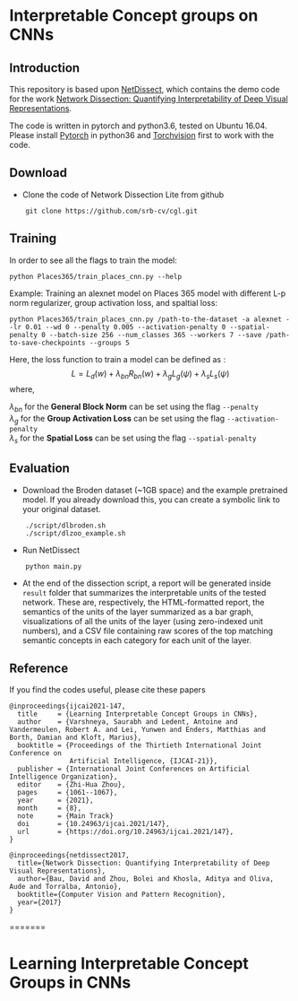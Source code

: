 # Interpretable Concept groups on CNNs

## Introduction
This repository is based upon [NetDissect](https://github.com/CSAILVision/NetDissect), which contains the demo code for the work [Network Dissection: Quantifying Interpretability of Deep Visual Representations](http://netdissect.csail.mit.edu). 

The code is written in pytorch and python3.6, tested on Ubuntu 16.04. Please install [Pytorch](http://pytorch.org/) in python36 and [Torchvision](https://github.com/pytorch/vision) first to work with the code.


## Download
* Clone the code of Network Dissection Lite from github
```
    git clone https://github.com/srb-cv/cgl.git
```

## Training
In order to see all the flags to train the model:
```
python Places365/train_places_cnn.py --help
```

Example: Training an alexnet model on Places 365 model with different L-p norm regularizer, group activation loss, and spaltial loss:

```
python Places365/train_places_cnn.py /path-to-the-dataset -a alexnet --lr 0.01 --wd 0 --penalty 0.005 --activation-penalty 0 --spatial-penalty 0 --batch-size 256 --num_classes 365 --workers 7 --save /path-to-save-checkpoints --groups 5
```
Here, the loss function to train a model can be defined as :
$$L = L_d(w) + \lambda_{bn} R_{bn}(w) + \lambda_{g}L_g(\psi) + \lambda_{s}L_s(\psi)$$
where, 

$\lambda_{bn}$ for the **General Block Norm** can be set using the flag `--penalty`\
$\lambda_{g}$ for the **Group Activation Loss** can be set using the flag `--activation-penalty`\
$\lambda_{s}$ for the **Spatial Loss** can be set using the flag `--spatial-penalty`


## Evaluation
* Download the Broden dataset (~1GB space) and the example pretrained model. If you already download this, you can create a symbolic link to your original dataset.
```
    ./script/dlbroden.sh
    ./script/dlzoo_example.sh
```

* Run NetDissect
```
    python main.py
```


* At the end of the dissection script, a report will be generated inside `result` folder that summarizes the interpretable units of the tested network. These are, respectively, the HTML-formatted report, the semantics of the units of the layer summarized as a bar graph, visualizations of all the units of the layer (using zero-indexed unit numbers), and a CSV file containing raw scores of the top matching semantic concepts in each category for each unit of the layer.


## Reference
If you find the codes useful, please cite these papers
```
@inproceedings{ijcai2021-147,
  title     = {Learning Interpretable Concept Groups in CNNs},
  author    = {Varshneya, Saurabh and Ledent, Antoine and Vandermeulen, Robert A. and Lei, Yunwen and Enders, Matthias and Borth, Damian and Kloft, Marius},
  booktitle = {Proceedings of the Thirtieth International Joint Conference on
               Artificial Intelligence, {IJCAI-21}},
  publisher = {International Joint Conferences on Artificial Intelligence Organization},
  editor    = {Zhi-Hua Zhou},
  pages     = {1061--1067},
  year      = {2021},
  month     = {8},
  note      = {Main Track}
  doi       = {10.24963/ijcai.2021/147},
  url       = {https://doi.org/10.24963/ijcai.2021/147},
}

@inproceedings{netdissect2017,
  title={Network Dissection: Quantifying Interpretability of Deep Visual Representations},
  author={Bau, David and Zhou, Bolei and Khosla, Aditya and Oliva, Aude and Torralba, Antonio},
  booktitle={Computer Vision and Pattern Recognition},
  year={2017}
}

```
=======
# Learning Interpretable Concept Groups in CNNs
